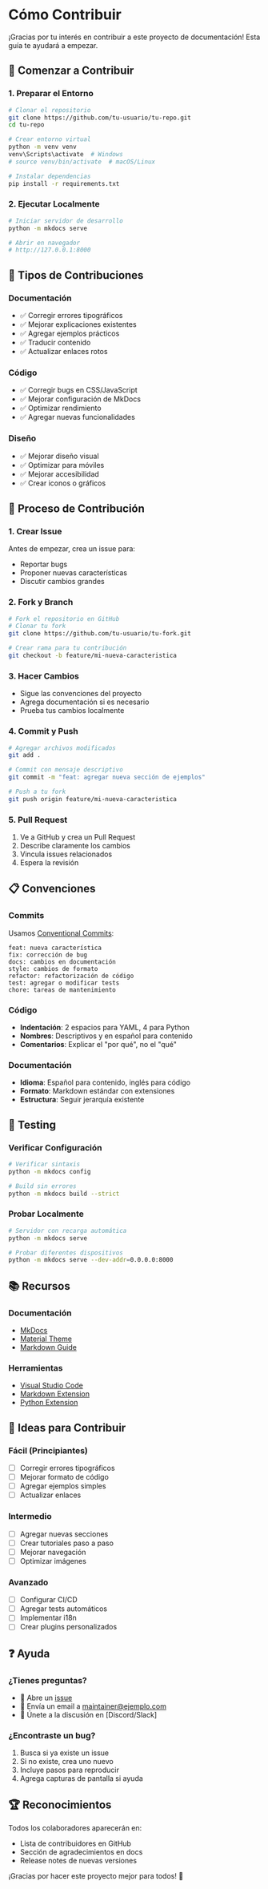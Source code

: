 # Cómo Contribuir

¡Gracias por tu interés en contribuir a este proyecto de documentación! Esta guía te ayudará a empezar.

## 🚀 Comenzar a Contribuir

### 1. Preparar el Entorno

```bash
# Clonar el repositorio
git clone https://github.com/tu-usuario/tu-repo.git
cd tu-repo

# Crear entorno virtual
python -m venv venv
venv\Scripts\activate  # Windows
# source venv/bin/activate  # macOS/Linux

# Instalar dependencias
pip install -r requirements.txt
```

### 2. Ejecutar Localmente

```bash
# Iniciar servidor de desarrollo
python -m mkdocs serve

# Abrir en navegador
# http://127.0.0.1:8000
```

## 📝 Tipos de Contribuciones

### Documentación

- ✅ Corregir errores tipográficos
- ✅ Mejorar explicaciones existentes
- ✅ Agregar ejemplos prácticos
- ✅ Traducir contenido
- ✅ Actualizar enlaces rotos

### Código

- ✅ Corregir bugs en CSS/JavaScript
- ✅ Mejorar configuración de MkDocs
- ✅ Optimizar rendimiento
- ✅ Agregar nuevas funcionalidades

### Diseño

- ✅ Mejorar diseño visual
- ✅ Optimizar para móviles
- ✅ Mejorar accesibilidad
- ✅ Crear iconos o gráficos

## 🔧 Proceso de Contribución

### 1. Crear Issue

Antes de empezar, crea un issue para:

- Reportar bugs
- Proponer nuevas características
- Discutir cambios grandes

### 2. Fork y Branch

```bash
# Fork el repositorio en GitHub
# Clonar tu fork
git clone https://github.com/tu-usuario/tu-fork.git

# Crear rama para tu contribución
git checkout -b feature/mi-nueva-caracteristica
```

### 3. Hacer Cambios

- Sigue las convenciones del proyecto
- Agrega documentación si es necesario
- Prueba tus cambios localmente

### 4. Commit y Push

```bash
# Agregar archivos modificados
git add .

# Commit con mensaje descriptivo
git commit -m "feat: agregar nueva sección de ejemplos"

# Push a tu fork
git push origin feature/mi-nueva-caracteristica
```

### 5. Pull Request

1. Ve a GitHub y crea un Pull Request
2. Describe claramente los cambios
3. Vincula issues relacionados
4. Espera la revisión

## 📋 Convenciones

### Commits

Usamos [Conventional Commits](https://www.conventionalcommits.org/):

```
feat: nueva característica
fix: corrección de bug
docs: cambios en documentación
style: cambios de formato
refactor: refactorización de código
test: agregar o modificar tests
chore: tareas de mantenimiento
```

### Código

- **Indentación**: 2 espacios para YAML, 4 para Python
- **Nombres**: Descriptivos y en español para contenido
- **Comentarios**: Explicar el "por qué", no el "qué"

### Documentación

- **Idioma**: Español para contenido, inglés para código
- **Formato**: Markdown estándar con extensiones
- **Estructura**: Seguir jerarquía existente

## 🧪 Testing

### Verificar Configuración

```bash
# Verificar sintaxis
python -m mkdocs config

# Build sin errores
python -m mkdocs build --strict
```

### Probar Localmente

```bash
# Servidor con recarga automática
python -m mkdocs serve

# Probar diferentes dispositivos
python -m mkdocs serve --dev-addr=0.0.0.0:8000
```

## 📚 Recursos

### Documentación

- [MkDocs](https://www.mkdocs.org/)
- [Material Theme](https://squidfunk.github.io/mkdocs-material/)
- [Markdown Guide](https://www.markdownguide.org/)

### Herramientas

- [Visual Studio Code](https://code.visualstudio.com/)
- [Markdown Extension](https://marketplace.visualstudio.com/items?itemName=yzhang.markdown-all-in-one)
- [Python Extension](https://marketplace.visualstudio.com/items?itemName=ms-python.python)

## 🎯 Ideas para Contribuir

### Fácil (Principiantes)

- [ ] Corregir errores tipográficos
- [ ] Mejorar formato de código
- [ ] Agregar ejemplos simples
- [ ] Actualizar enlaces

### Intermedio

- [ ] Agregar nuevas secciones
- [ ] Crear tutoriales paso a paso
- [ ] Mejorar navegación
- [ ] Optimizar imágenes

### Avanzado

- [ ] Configurar CI/CD
- [ ] Agregar tests automáticos
- [ ] Implementar i18n
- [ ] Crear plugins personalizados

## ❓ Ayuda

### ¿Tienes preguntas?

- 💬 Abre un [issue](https://github.com/tu-usuario/tu-repo/issues)
- 📧 Envía un email a maintainer@ejemplo.com
- 💬 Únete a la discusión en [Discord/Slack]

### ¿Encontraste un bug?

1. Busca si ya existe un issue
2. Si no existe, crea uno nuevo
3. Incluye pasos para reproducir
4. Agrega capturas de pantalla si ayuda

## 🏆 Reconocimientos

Todos los colaboradores aparecerán en:

- Lista de contribuidores en GitHub
- Sección de agradecimientos en docs
- Release notes de nuevas versiones

¡Gracias por hacer este proyecto mejor para todos! 🚀
